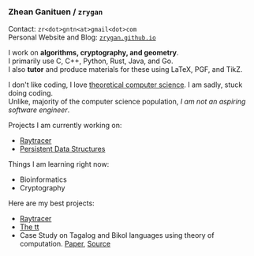 ### **Zhean Ganituen** / `zrygan`

Contact: `zr<dot>gntn<at>gmail<dot>com` <br>
Personal Website and Blog: [`zrygan.github.io`](https://zrygan.github.io/)  

I work on **algorithms, cryptography, and geometry**. <br>
I primarily use C, C++, Python, Rust, Java, and Go. <br>
I also **tutor** and produce materials for these using LaTeX, PGF, and TikZ. <br>

I don't like coding, I love [theoretical computer science](https://www.sciencedirect.com/journal/theoretical-computer-science). I am sadly, stuck doing coding. <br>
Unlike, majority of the computer science population, _I am not an aspiring software engineer_.

Projects I am currently working on:
- [Raytracer](https://github.com/zrygan/raytracer)
- [Persistent Data Structures](https://github.com/zrygan/tt/tree/main/DSA%202/Data%20Structures)

Things I am learning right now:
- Bioinformatics
- Cryptography

Here are my best projects:
- [Raytracer](https://github.com/zrygan/raytracer)
- [The tt](https://github.com/zrygan/tt)
- Case Study on Tagalog and Bikol languages using theory of computation. [Paper](https://github.com/zrygan/Filipino-Case-Study), [Source](https://github.com/zrygan/LanguageTool-Case-Study)
